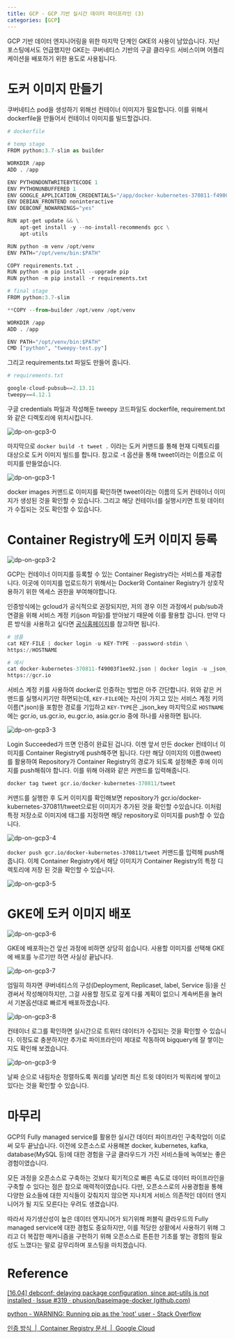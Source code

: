 ```yaml
---
title: GCP - GCP 기반 실시간 데이터 파이프라인 (3)
categories: [GCP]
---
```


GCP 기반 데이터 엔지니어링을 위한 마지막 단계인 GKE의 사용이 남았습니다. 지난 포스팅에서도 언급했지만 GKE는 쿠버네티스 기반의 구글 클라우드 서비스이며 어플리케이션을 배포하기 위한 용도로 사용됩니다.

# 도커 이미지 만들기

쿠버네티스 pod을 생성하기 위해선 컨테이너 이미지가 필요합니다. 이를 위해서 dockerfile을 만들어서 컨테이너 이미지를 빌드할겁니다.

```python
# dockerfile

# temp stage
FROM python:3.7-slim as builder

WORKDIR /app
ADD . /app

ENV PYTHONDONTWRITEBYTECODE 1
ENV PYTHONUNBUFFERED 1
ENV GOOGLE_APPLICATION_CREDENTIALS="/app/docker-kubernetes-370811-f49003f1ee92.json"
ENV DEBIAN_FRONTEND noninteractive
ENV DEBCONF_NOWARNINGS="yes"

RUN apt-get update && \
    apt-get install -y --no-install-recommends gcc \
    apt-utils

RUN python -m venv /opt/venv
ENV PATH="/opt/venv/bin:$PATH"

COPY requirements.txt .
RUN python -m pip install --upgrade pip
RUN python -m pip install -r requirements.txt

# final stage
FROM python:3.7-slim

**COPY --from=builder /opt/venv /opt/venv

WORKDIR /app
ADD . /app

ENV PATH="/opt/venv/bin:$PATH"
CMD ["python", "tweepy-test.py"]
```

그리고 requirements.txt 파일도 만들어 줍니다.

```python
# requirements.txt

google-cloud-pubsub==2.13.11
tweepy==4.12.1
```

구글 credentials 파일과 작성해둔 tweepy 코드파일도 dockerfile, requirement.txt와 같은 디렉토리에 위치시킵니다.

![dp-on-gcp3-0](/images/dp-on-gcp3-0.png)

마지막으로 `docker build -t tweet .` 이라는 도커 커맨드를 통해 현재 디렉토리를 대상으로 도커 이미지 빌드를 합니다. 참고로 -t 옵션을 통해 tweet이라는 이름으로 이미지를 만들었습니다.

![dp-on-gcp3-1](/images/dp-on-gcp3-1.png)

docker images 커맨드로 이미지를 확인하면 tweet이라는 이름의 도커 컨테이너 이미지가 생성된 것을 확인할 수 있습니다. 그리고 해당 컨테이너를 실행시키면 트윗 데이터가 수집되는 것도 확인할 수 있습니다.

# Container Registry에 도커 이미지 등록

![dp-on-gcp3-2](/images/dp-on-gcp3-2.png)

GCP는 컨테이너 이미지를 등록할 수 있는 Container Registry라는 서비스를 제공합니다. 이곳에 이미지를 업로드하기 위해서는 Docker와 Container Registry가 상호작용하기 위한 엑세스 권한을 부여해야합니다.

인증방식에는 gcloud가 공식적으로 권장되지만, 저의 경우 이전 과정에서 pub/sub과 연결을 위해 서비스 계정 키(json 파일)를 받아놨기 때문에 이를 활용할 겁니다. 만약 다른 방식을 사용하고 싶다면 [공식홈페이지](https://cloud.google.com/container-registry/docs/advanced-authentication#console_3)를 참고하면 됩니다.

```python
# 샘플
cat KEY-FILE | docker login -u KEY-TYPE --password-stdin \
https://HOSTNAME

# 예시
cat docker-kubernetes-370811-f49003f1ee92.json | docker login -u _json_key --password-stdin \
https://gcr.io
```

서비스 계정 키를 사용하여 docker로 인증하는 방법은 아주 간단합니다. 위와 같은 커맨드를 실행시키기만 하면되는데, `KEY-FILE`에는 자신이 가지고 있는 서비스 계정 키의 이름(*.json)을 포함한 경로를 기입하고 `KEY-TYPE`은 _json_key 마지막으로 `HOSTNAME`에는 gcr.io, us.gcr.io, eu.gcr.io, asia.gcr.io 중에 하나를 사용하면 됩니다.

![dp-on-gcp3-3](/images/dp-on-gcp3-3.png)

Login Succeeded가 뜨면 인증이 완료된 겁니다. 이젠 앞서 만든 docker 컨테이너 이미지를 Container Registry에 push해주면 됩니다. 다만 해당 이미지의 이름(tweet)를 활용하여 Repository가 Container Registry의 경로가 되도록 설정해준 후에 이미지를 push해줘야 합니다. 이를 위해 아래와 같은 커맨드를 입력해줍니다.

```python
docker tag tweet gcr.io/docker-kubernetes-370811/tweet
```

커맨드를 실행한 후 도커 이미지를 확인해보면 repository가 gcr.io/docker-kubernetes-370811/tweet으로된 이미지가 추가된 것을 확인할 수있습니다. 이처럼 특정 저장소로 이미지에 태그를 지정하면 해당 repository로 이미지를 push할 수 있습니다.

![dp-on-gcp3-4](/images/dp-on-gcp3-4.png)

 `docker push gcr.io/docker-kubernetes-370811/tweet` 커맨드를 입력해 push해줍니다. 이제 Container Registry에서 해당 이미지가 Container Registry의 특정 디렉토리에 저장 된 것을 확인할 수 있습니다.

![dp-on-gcp3-5](/images/dp-on-gcp3-5.png)

# GKE에 도커 이미지 배포

![dp-on-gcp3-6](/images/dp-on-gcp3-6.png)

GKE에 배포하는건 앞선 과정에 비하면 상당히 쉽습니다. 사용할 이미지를 선택해 GKE에 배포를 누르기만 하면 사실상 끝납니다.

![dp-on-gcp3-7](/images/dp-on-gcp3-7.png)

엄밀히 하자면 쿠버네티스의 구성(Deployment, Replicaset, label, Service 등)을 신경써서 작성해야하지만, 그걸 사용할 정도로 깊게 다룰 계획이 없으니 계속버튼을 눌러서 기본옵션대로 빠르게 배포하겠습니다.

![dp-on-gcp3-8](/images/dp-on-gcp3-8.png)

컨테이너 로그를 확인하면 실시간으로 트위터 데이터가 수집되는 것을 확인할 수 있습니다. 이정도로 충분하지만 추가로 파이프라인이 제대로 작동하여 bigquery에 잘 쌓이는지도 확인해 보겠습니다.

![dp-on-gcp3-9](/images/dp-on-gcp3-9.png)

날짜 순으로 내림차순 정렬하도록 쿼리를 날리면 최신 트윗 데이터가 빅쿼리에 쌓이고 있다는 것을 확인할 수 있습니다.

# 마무리

GCP의 Fully managed service를 활용한 실시간 데이터 파이프라인 구축작업이 이로써 모두 끝났습니다. 이전에 오픈소스로 사용해본 docker, kubernetes, kafka, database(MySQL 등)에 대한 경험을 구글 클라우드가 가진 서비스들에 녹여보는 좋은 경험이였습니다.

모든 과정을 오픈소스로 구축하는 것보다 획기적으로 빠른 속도로 데이터 파이프라인을 구축할 수 있다는 점은 참으로 매력적이였습니다. 다만, 오픈소스로의 사용경험을 통해 다양한 요소들에 대한 지식들이 갖춰지지 않으면 지나치게 서비스 의존적인 데이터 엔지니어가 될 지도 모른다는 우려도 생겼습니다.

따라서 자기생산성이 높은 데이터 엔지니어가 되기위해 퍼블릭 클라우드의 Fully managed service에 대한 경험도 중요하지만, 이를 적당한 상황에서 사용하기 위해 그리고 더 복잡한 매커니즘을 구현하기 위해 오픈소스로 튼튼한 기초를 쌓는 경험의 필요성도 느꼈다는 말로 갈무리하며 포스팅을 마치겠습니다.

# Reference

[[16.04] debconf: delaying package configuration, since apt-utils is not installed · Issue #319 · phusion/baseimage-docker (github.com)](https://github.com/phusion/baseimage-docker/issues/319)

[python - WARNING: Running pip as the 'root' user - Stack Overflow](https://stackoverflow.com/questions/68673221/warning-running-pip-as-the-root-user)

[인증 방식  |  Container Registry 문서  |  Google Cloud](https://cloud.google.com/container-registry/docs/advanced-authentication)
